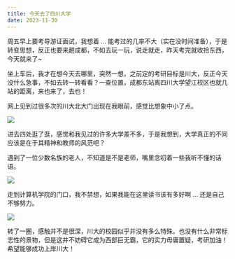 ```yaml
---
title: 今天去了四川大学
date: 2023-11-30
---
```


周五早上要考导游证面试，我想着 ... 能考过的几率不大（实在没时间准备），于是转变思想，反正也要来趟成都，不如去玩一玩，说走就走，昨天考完就收拾东西，今天就来了~

<!--more-->

坐上车后，我才在想今天去哪里，突然一想，之前定的考研目标是川大，反正今天没什么急事，不如去转一转看看？一查位置，成都东站离四川大学望江校区也就几站的距离，来也来了，去也！

网上见到过很多次的川大北大门出现在我眼前，感觉比想象中小了点。

![](https://images.yuanj.top/blog/20231130224751.png)

进去四处逛了逛，感觉和我见过的许多大学差不多，于是我想到，大学真正的不同应该是在于其精神和教师的风范吧？

遇到了一位少数名族的老人，不知道是不是老师，嘴里念叨着一些我听不懂的话语。

![](https://images.yuanj.top/blog/20231130224982.png)

走到计算机学院的门口，我不禁想，如果我能在这里读书该有多好啊 ... 还是自己不够努力。

![](https://images.yuanj.top/blog/20231130225066.png)

转了一圈，感触并不是很深，川大的校园似乎并没有多么特殊，也没有什么非常标志性的景物，但是这并不妨碍它成为西部巨无霸，它的实力毋庸置疑，考研加油！希望能够成功上岸川大！
